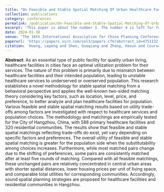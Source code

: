 ```yaml
---
title: "On Feasible and Stable Spatial Matching Of Urban Healthcare Facilities and Population"
collection: publications
category: conferences
permalink: /publication/On-Feasible-and-Stable-Spatial-Matching-Of-Urban-Healthcare-Facilities-and-Population
excerpt: 'This paper is about the number 3. The number 4 is left for future work.'
date: 2024-01-30
venue: 'The 18th International Association for China Planning Conference and 2024 Chinese Economists Society China Annual Conference'
paperurl: 'https://papers.ssrn.com/sol3/papers.cfm?abstract_id=4751132'
citation: 'Huang, Lepeng and Shen, Guoqiang and Zhang, Kexun and Coursey, David, On Feasible and Stable Spatial Matching Of Urban Healthcare Facilities and Population (January 30, 2024). Available at SSRN: https://ssrn.com/abstract=4751132 or http://dx.doi.org/10.2139/ssrn.4751132'
---
```


**Abstract**: As an essential type of public facility for quality urban living, healthcare facilities in cities face an optimal utilization problem for their services. The nature of this problem is primarily due to mismatch between healthcare facilities and their intended population, leading to unstable healthcare services to underserved or overserved population. This research establishes a novel methodology for stable spatial matching from a behavioral perspective and applies the well-known two-sided matching theory considering key factors, such as location, level, price, and preference, to better analyze and plan healthcare facilities for population. Various feasible and stable spatial matching results based on utility trade-offs among factors are investigated with respect to healthcare services and population choices.
The methodology and matchings are empirically tested for the City of Hangzhou, China, with 588 primary healthcare facilities and 320 residential communities. The results show that feasible and stable spatial matchings reflecting trade-offs do exist, yet vary depending on specific factors and preferences. The overall utility of feasible and stable spatial matching is greater for the population side when the substitutability among choices increases. Furthermore, while most matched pairs change due to the shifting of preferences, some pairs are consistently matched after at least five rounds of matching. Compared with all feasible matchings, these unchanged pairs are relatively concentrated in central urban areas with shorter spatial distances, lower housing prices per unit of living space, and comparable total utilities for corresponding communities. Accordingly, sound spatial planning strategies are proposed for healthcare facilities and residential communities in Hangzhou.
